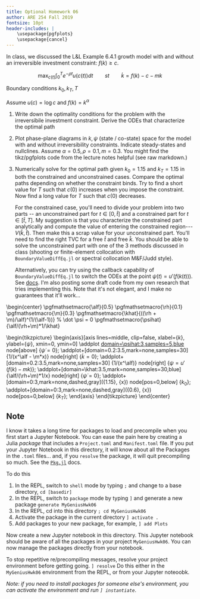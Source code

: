```yaml
---
title: Optional Homework 06
author: ARE 254 Fall 2019
fontsize: 10pt
header-includes: |
    \usepackage{pgfplots}
    \usepackage{cancel}
---
```


In class, we discussed the L&L Example 6.4.1 growth model with and without an irreversible investment constraint: $f(k) \geq c$.
    
$$
\max_{c(t)} \int_0^T e^{-\rho t} u(c(t)) dt \qquad st \qquad \dot k = f(k) - c - mk
$$

Boundary conditions $k_0, k_T, T$

Assume $u(c) = \log c$ and $f(k) = k^\alpha$

1. Write down the optimality conditions for the problem with the irreversibile investment constraint. Derive the ODEs that characterize the optimal path

2. Plot phase-plane diagrams in $k,\psi$ (state / co-state) space for the model with and without irreversibility constraints. Indicate steady-states and nullclines.  Assume $\alpha = 0.5, \rho = 0.1, m = 0.3$. You might find the tikz/pgfplots code from the lecture notes helpful (see raw markdown.)

3. Numerically solve for the optimal path given $k_0 = 1.15$ and $k_T = 1.15$ in both the constrained and unconstrained cases. Compare the optimal paths depending on whether the constraint binds. Try to find a short value for $T$ such that $c(0)$ increases when you impose the constraint. Now find a long value for $T$ such that $c(0)$ decreases.

    For the constrained case, you'll need to divide your problem into two parts -- an unconstrained part for $t\in[0,\hat t]$ and a constrained part for $t\in[\hat t,T]$. My suggestion is that you characterize the constrained part analytically and compute the value of entering the constrained region---$V(\hat k, \hat t)$. Then make this a scrap value for your unconstrained part. You'll need to find the right TVC for a free $\hat t$ and free $\hat k$. You should be able to solve the unconstrained part with one of the 3 methods discussed in class (shooting or finite-element collocation with `BoundaryValueDiffEq.jl` or spectral collocation M&F/Judd style).

    Alternatively, you can try using the callback capability of `BoundaryValueDiffEq.jl` to switch the ODEs at the point $\psi(t) = u'(f(k(t)))$. See [docs](https://docs.juliadiffeq.org/latest/features/callback_functions/). I'm also posting some draft code from my own research that tries implementing this. Note that it's not elegant, and I make no guarantees that it'll work...

\begin{center}
\pgfmathsetmacro{\alf}{0.5}
\pgfmathsetmacro{\rh}{0.1}
\pgfmathsetmacro{\m}{0.3}
\pgfmathsetmacro{\khat}{((\rh + \m)/\alf)^(1/(\alf-1))}  % \dot \psi = 0
\pgfmathsetmacro{\psihat}{\alf/(\rh+\m)*1/\khat}

\begin{tikzpicture}
\begin{axis}[axis lines=middle, clip=false, xlabel={$k$}, ylabel={$\psi$}, xmin=0, ymin=0]
    \addplot [domain=\psihat:3,samples=5,blue]({\khat},{x}) node[above] {$\dot \psi = 0$};
    \addplot+[domain=0.2:3.5,mark=none,samples=30] {1/(x^\alf - \m*x)} node[right] {$\dot k = 0$};
    \addplot+[domain=0.2:3.5,mark=none,samples=30] {1/(x^\alf)} node[right] {$\psi = u'(f(k)-mk)$};
    \addplot+[domain=\khat:3.5,mark=none,samples=30,blue] {\alf/(\rh+\m)*1/x} node[right] {$\dot \psi = 0$};
    \addplot+[domain=0:3,mark=none,dashed,gray]({1.15}, {x}) node[pos=0,below] {$k_0$};
    \addplot+[domain=0:3,mark=none,dashed,gray]({0.6}, {x}) node[pos=0,below] {$k_T$};
\end{axis}
\end{tikzpicture}
\end{center}


## Note

I know it takes a long time for packages to load and precompile when you first start a Jupyter Notebook. You can ease the pain here by creating a Julia *package* that includes a `Project.toml` and `Manifest.toml` file. If you put your Jupyter Notebook in this directory, it will know about all the Packages in the `.toml` files... and, if you `resolve` the package, it will quit precompiling so much. See the [`Pkg.jl`](https://julialang.github.io/Pkg.jl/v1/creating-packages/) docs.

To do this

1. In the REPL, switch to `shell` mode by typing `;` and change to a base directory, `cd [basedir]`
2. In the REPL, switch to `package` mode by typing `]` and generate a new package `generate MyGeniusHwk06`
3. In the REPL, cd into this directory `; cd MyGeniusHwk06`
4. Activate the package in the current directory `] activate .`
5. Add packages to your new package, for example, `] add Plots`

Now create a new Jupyter notebook in this directory. This Jupyter notebook should be aware of all the packages in your project `MyGeniusHwk06`. You can now manage the packages directly from your notebook.

To stop repetitive re/precompiling messages, resolve your project environment before getting going. `] resolve` Do this either in the `MyGeniusHwk06` environment from the REPL, or  from your Jupyter noteoobk.

*Note: if you need to install packages for someone else's environment, you can activate the environment and run `] instantiate`*.